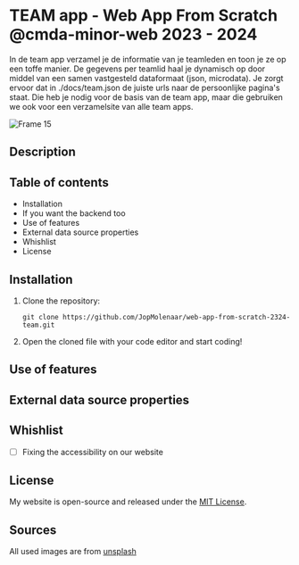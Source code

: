 # TEAM app - Web App From Scratch @cmda-minor-web 2023 - 2024

In de team app verzamel je de informatie van je teamleden en toon je ze op een toffe manier.
De gegevens per teamlid haal je dynamisch op door middel van een samen vastgesteld dataformaat (json, microdata).
Je zorgt ervoor dat in ./docs/team.json de juiste urls naar de persoonlijke pagina's staat. Die heb je nodig voor de basis van de team app, maar die gebruiken we ook voor een verzamelsite van alle team apps.

<!-- # WAFS-team-website -->

![Frame 15](https://github.com/JopMolenaar/WAFS-team-website/assets/47858242/48dab901-78e7-4c96-827f-83b9c4054a52)

## Description

## Table of contents

- Installation
- If you want the backend too
- Use of features
- External data source properties
- Whishlist
- License

## Installation

1. Clone the repository:

    ```
    git clone https://github.com/JopMolenaar/web-app-from-scratch-2324-team.git
    ```

2. Open the cloned file with your code editor and start coding!

## Use of features

## External data source properties

## Whishlist

- [ ] Fixing the accessibility on our website

## License

My website is open-source and released under the [MIT License](LICENSE).

## Sources

All used images are from [unsplash](https://unsplash.com/)
